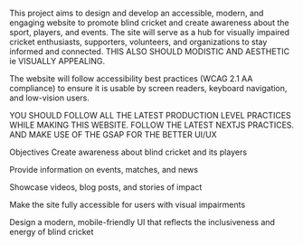 This project aims to design and develop an accessible, modern, and engaging website to promote blind cricket and create awareness about the sport, players, and events. The site will serve as a hub for visually impaired cricket enthusiasts, supporters, volunteers, and organizations to stay informed and connected. THIS ALSO SHOULD MODISTIC AND AESTHETIC ie VISUALLY APPEALING.

The website will follow accessibility best practices (WCAG 2.1 AA compliance) to ensure it is usable by screen readers, keyboard navigation, and low-vision users.

YOU SHOULD FOLLOW ALL THE LATEST PRODUCTION LEVEL PRACTICES WHILE MAKING THIS WEBSITE. FOLLOW THE LATEST NEXTJS PRACTICES. AND MAKE USE OF THE GSAP FOR THE BETTER UI/UX

Objectives
Create awareness about blind cricket and its players

Provide information on events, matches, and news

Showcase videos, blog posts, and stories of impact

Make the site fully accessible for users with visual impairments

Design a modern, mobile-friendly UI that reflects the inclusiveness and energy of blind cricket